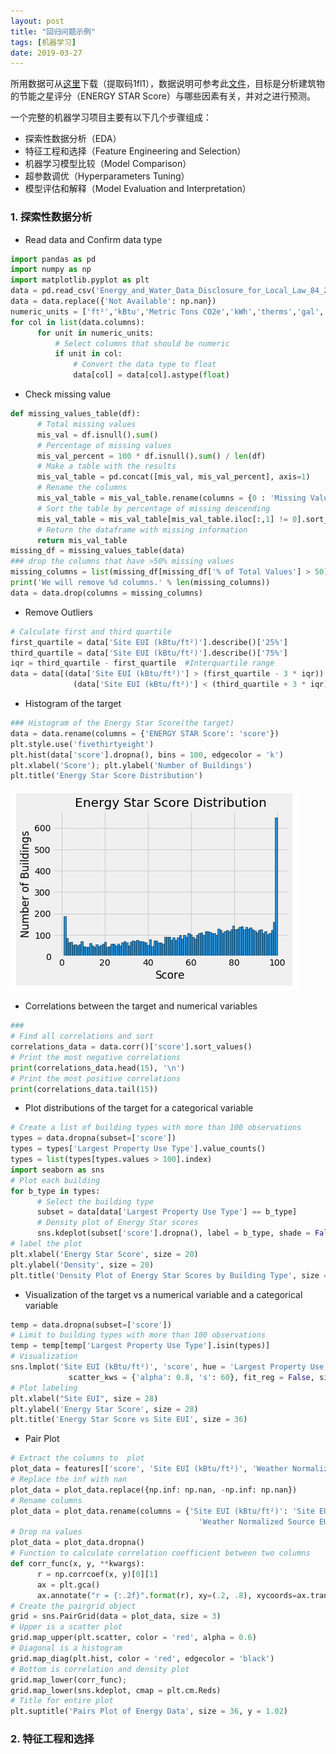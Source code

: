 ```yaml
---
layout: post
title: "回归问题示例"
tags: [机器学习]
date: 2019-03-27
---
```


所用数据可从[这里](https://pan.baidu.com/s/1SOwo4P9DLXKKKRWBpwCmDQ)下载（提取码1fl1），数据说明可参考此[文件](http://www.nyc.gov/html/gbee/downloads/misc/nyc_benchmarking_disclosure_data_definitions_2017.pdf)，目标是分析建筑物的节能之星评分（ENERGY STAR Score）与哪些因素有关，并对之进行预测。

一个完整的机器学习项目主要有以下几个步骤组成：
+ 探索性数据分析（EDA）
+ 特征工程和选择（Feature Engineering and Selection）
+ 机器学习模型比较（Model Comparison）
+ 超参数调优（Hyperparameters Tuning）
+ 模型评估和解释（Model Evaluation and Interpretation）

### 1. 探索性数据分析

+ Read data and Confirm data type
```python
import pandas as pd
import numpy as np
import matplotlib.pyplot as plt
data = pd.read_csv('Energy_and_Water_Data_Disclosure_for_Local_Law_84_2017__Data_for_Calendar_Year_2016.csv')
data = data.replace({'Not Available': np.nan})
numeric_units = ['ft²','kBtu','Metric Tons CO2e','kWh','therms','gal','Score']
for col in list(data.columns):
      for unit in numeric_units:
          # Select columns that should be numeric
          if unit in col:
              # Convert the data type to float
              data[col] = data[col].astype(float)
```

+ Check missing value
```python
def missing_values_table(df):
      # Total missing values
      mis_val = df.isnull().sum()    
      # Percentage of missing values
      mis_val_percent = 100 * df.isnull().sum() / len(df)        
      # Make a table with the results
      mis_val_table = pd.concat([mis_val, mis_val_percent], axis=1)        
      # Rename the columns
      mis_val_table = mis_val_table.rename(columns = {0 : 'Missing Values', 1 : '% of Total Values'})
      # Sort the table by percentage of missing descending
      mis_val_table = mis_val_table[mis_val_table.iloc[:,1] != 0].sort_values('% of Total Values', ascending=False).round(1)    
      # Return the dataframe with missing information
      return mis_val_table   
missing_df = missing_values_table(data)
### drop the columns that have >50% missing values
missing_columns = list(missing_df[missing_df['% of Total Values'] > 50].index)
print('We will remove %d columns.' % len(missing_columns))
data = data.drop(columns = missing_columns)
```

+ Remove Outliers
```python
# Calculate first and third quartile
first_quartile = data['Site EUI (kBtu/ft²)'].describe()['25%']
third_quartile = data['Site EUI (kBtu/ft²)'].describe()['75%']
iqr = third_quartile - first_quartile  #Interquartile range
data = data[(data['Site EUI (kBtu/ft²)'] > (first_quartile - 3 * iqr)) & \
              (data['Site EUI (kBtu/ft²)'] < (third_quartile + 3 * iqr))]
```

+ Histogram of the target
```python
### Histogram of the Energy Star Score(the target)
data = data.rename(columns = {'ENERGY STAR Score': 'score'})
plt.style.use('fivethirtyeight')
plt.hist(data['score'].dropna(), bins = 100, edgecolor = 'k')
plt.xlabel('Score'); plt.ylabel('Number of Buildings')
plt.title('Energy Star Score Distribution')   
```
![img](/img/reg1.png)

+ Correlations between the target and numerical variables
```python
###
# Find all correlations and sort
correlations_data = data.corr()['score'].sort_values()
# Print the most negative correlations
print(correlations_data.head(15), '\n')
# Print the most positive correlations
print(correlations_data.tail(15))
```

+ Plot distributions of the target for a categorical variable
```python
# Create a list of building types with more than 100 observations
types = data.dropna(subset=['score'])
types = types['Largest Property Use Type'].value_counts()
types = list(types[types.values > 100].index)
import seaborn as sns
# Plot each building
for b_type in types:
      # Select the building type
      subset = data[data['Largest Property Use Type'] == b_type]  
      # Density plot of Energy Star scores
      sns.kdeplot(subset['score'].dropna(), label = b_type, shade = False, alpha = 0.8)
# label the plot
plt.xlabel('Energy Star Score', size = 20)
plt.ylabel('Density', size = 20)
plt.title('Density Plot of Energy Star Scores by Building Type', size = 28)
```

+ Visualization of the target vs a numerical variable and a categorical variable   
```python
temp = data.dropna(subset=['score'])
# Limit to building types with more than 100 observations
temp = temp[temp['Largest Property Use Type'].isin(types)]
# Visualization
sns.lmplot('Site EUI (kBtu/ft²)', 'score', hue = 'Largest Property Use Type', data = temp, \
             scatter_kws = {'alpha': 0.8, 's': 60}, fit_reg = False, size = 12, aspect = 1.2)
# Plot labeling
plt.xlabel("Site EUI", size = 28)
plt.ylabel('Energy Star Score', size = 28)
plt.title('Energy Star Score vs Site EUI', size = 36)
```
+ Pair Plot
```python
# Extract the columns to  plot
plot_data = features[['score', 'Site EUI (kBtu/ft²)', 'Weather Normalized Source EUI (kBtu/ft²)']]
# Replace the inf with nan
plot_data = plot_data.replace({np.inf: np.nan, -np.inf: np.nan})
# Rename columns
plot_data = plot_data.rename(columns = {'Site EUI (kBtu/ft²)': 'Site EUI', \
                                          'Weather Normalized Source EUI (kBtu/ft²)': 'Weather Norm EUI'})
# Drop na values
plot_data = plot_data.dropna()
# Function to calculate correlation coefficient between two columns
def corr_func(x, y, **kwargs):
      r = np.corrcoef(x, y)[0][1]
      ax = plt.gca()
      ax.annotate("r = {:.2f}".format(r), xy=(.2, .8), xycoords=ax.transAxes, size = 20)
# Create the pairgrid object
grid = sns.PairGrid(data = plot_data, size = 3)
# Upper is a scatter plot
grid.map_upper(plt.scatter, color = 'red', alpha = 0.6)
# Diagonal is a histogram
grid.map_diag(plt.hist, color = 'red', edgecolor = 'black')
# Bottom is correlation and density plot
grid.map_lower(corr_func);
grid.map_lower(sns.kdeplot, cmap = plt.cm.Reds)
# Title for entire plot
plt.suptitle('Pairs Plot of Energy Data', size = 36, y = 1.02)
```

### 2. 特征工程和选择

